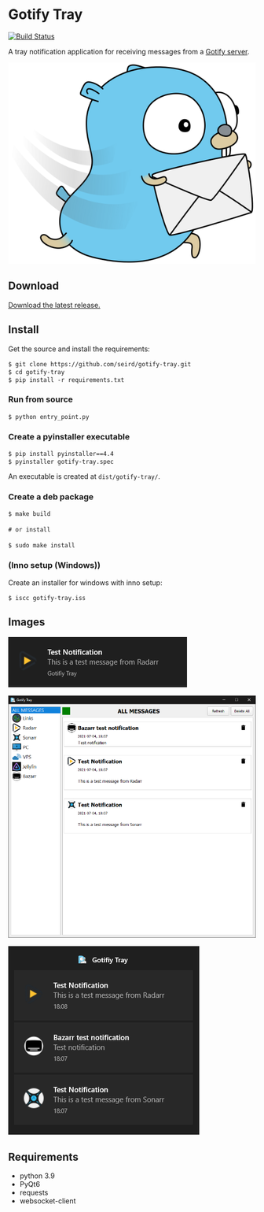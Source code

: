 # Gotify Tray

[![Build Status](https://travis-ci.com/seird/gotify-tray.svg?token=NwPpjHLfYaQgjnfyARPa&branch=master)](https://travis-ci.com/seird/gotify-tray)


A tray notification application for receiving messages from a [Gotify server](https://github.com/gotify/server).


[![logo](https://raw.githubusercontent.com/gotify/logo/master/gotify-logo.png)](https://github.com/gotify/logo)

## Download


[Download the latest release.](https://github.com/seird/gotify-tray/releases/latest)


## Install

Get the source and install the requirements:

```
$ git clone https://github.com/seird/gotify-tray.git
$ cd gotify-tray
$ pip install -r requirements.txt
```

### Run from source

```
$ python entry_point.py
```

### Create a pyinstaller executable

```
$ pip install pyinstaller==4.4
$ pyinstaller gotify-tray.spec
```
An executable is created at `dist/gotify-tray/`.


### Create a deb package

```
$ make build

# or install

$ sudo make install
```

### (Inno setup (Windows))

Create an installer for windows with inno setup:

```
$ iscc gotify-tray.iss
```


## Images

![notification](images/notification.png)

![main_window](images/main_window.png)

![notification_centre](images/notification_centre.png)



## Requirements

- python 3.9
- PyQt6
- requests
- websocket-client
